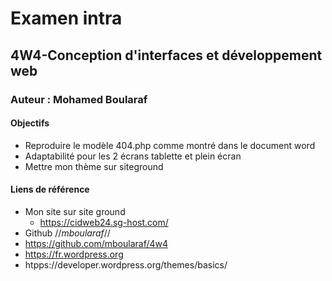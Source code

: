# Examen intra
## 4W4-Conception d'interfaces et développement web
### Auteur : Mohamed Boularaf

####    Objectifs
- Reproduire le modèle 404.php comme montré dans le document word
- Adaptabilité pour les 2 écrans tablette et plein écran
- Mettre mon thème sur siteground

#### Liens de référence 
- Mon site sur site ground
    - https://cidweb24.sg-host.com/
- Github //*mboularaf*//
- https://github.com/mboularaf/4w4
- https://fr.wordpress.org
- htpps://developer.wordpress.org/themes/basics/ 